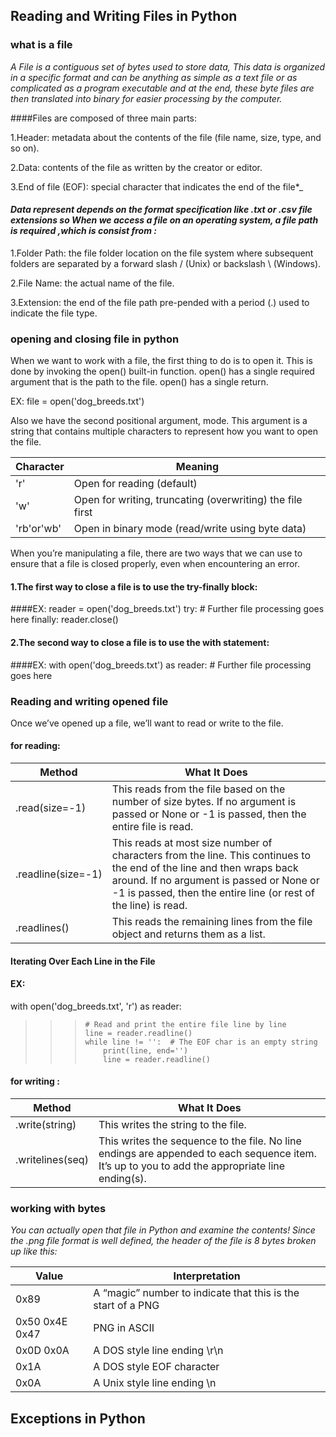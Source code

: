 ## Reading and Writing Files in Python

### what is a file 

_*A File is a contiguous set of bytes used to store data, This data is organized in a specific format and can be anything as simple as a text file or as complicated as a program executable and at the end, these byte files are then translated into binary for easier processing by the computer.*_

####Files are composed of three main parts:

1.Header: metadata about the contents of the file (file name, size, type, and so on).

2.Data: contents of the file as written by the creator or editor.

3.End of file (EOF): special character that indicates the end of the file*_


#### _*Data represent depends on the format specification like .txt or .csv file extensions so When we access a file on an operating system, a file path is required ,which is consist from :*_

1.Folder Path: the file folder location on the file system where subsequent folders are separated by a forward slash / (Unix) or backslash \ (Windows).

2.File Name: the actual name of the file.

3.Extension: the end of the file path pre-pended with a period (.) used to indicate the file type. 

### opening and closing file in python

When we want to work with a file, the first thing to do is to open it. This is done by invoking the open() built-in function. open() has a single required argument that is the path to the file. open() has a single return. 

EX: file = open('dog_breeds.txt')


Also we have the second positional argument, mode. This argument is a string that contains multiple characters to represent how you want to open the file. 

Character |	Meaning
--------- | --------
'r'       | Open for reading (default)
'w'	      |Open for writing, truncating (overwriting) the file first
'rb'or'wb'|	Open in binary mode (read/write using byte data)



When you’re manipulating a file, there are two ways that we can use to ensure that a file is closed properly, even when encountering an error.

#### 1.The first way to close a file is to use the try-finally block:

####EX: 
reader = open('dog_breeds.txt')
try:
    # Further file processing goes here
finally:
    reader.close()

#### 2.The second way to close a file is to use the with statement:

####EX:
with open('dog_breeds.txt') as reader:
    # Further file processing goes here


### Reading and writing opened file 

Once we’ve opened up a file, we’ll want to read or write to the file. 

#### for reading:

Method	          | What It Does
---------         | --------
.read(size=-1)    |	This reads from the file based on the number of size bytes. If no argument is passed or None or -1 is passed, then the entire file is read.
.readline(size=-1)|	This reads at most size number of characters from the line. This continues to the end of the line and then wraps back around. If no argument is passed or None or -1 is passed, then the entire line (or rest of the line) is read.
.readlines()	  | This reads the remaining lines from the file object and returns them as a list.


#### Iterating Over Each Line in the File
#### EX:
with open('dog_breeds.txt', 'r') as reader:
>>>     # Read and print the entire file line by line
>>>     line = reader.readline()
>>>     while line != '':  # The EOF char is an empty string
>>>         print(line, end='')
>>>         line = reader.readline()



#### for writing :

Method	          | What It Does
---------         | --------
.write(string)	  | This writes the string to the file.
.writelines(seq)  | This writes the sequence to the file. No line endings are appended to each sequence item. It’s up to you to add the appropriate line ending(s).


### working with bytes
_*You can actually open that file in Python and examine the contents! Since the .png file format is well defined, the header of the file is 8 bytes broken up like this:*_


Value          |   Interpretation
------         |    --------------
0x89           |  A “magic” number to indicate that this is the start of a PNG
0x50 0x4E 0x47 |	PNG in ASCII
0x0D 0x0A	   |  A DOS style line ending \r\n
0x1A	       |  A DOS style EOF character
0x0A	       |  A Unix style line ending \n

## Exceptions in Python
